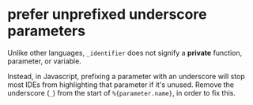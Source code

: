 # prefer unprefixed underscore parameters

Unlike other languages, `_identifier` does not signify a **private** function, parameter, or variable.

Instead, in Javascript, prefixing a parameter with an underscore will stop
most IDEs from highlighting that parameter if it's unused. Remove the underscore
(`_`) from the start of `%{parameter.name}`, in order to fix this.
